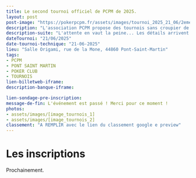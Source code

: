 ```yaml
---
title: Le second tournoi officiel de PCPM de 2025.
layout: post
post-image: "https://pokerpcpm.fr/assets/images/tournoi_2025_21_06/2eme_pcpm_origami.png"
description: "L'association PCPM propose des tournois sans croupier de poker Texas hold'em. Pour plus d'informations consultez nos règlements"
description-suite: "L'attente en vaut la peine... Les détails arrivent très bientôt ! Restez connectés."
dateTournoi: "21/06/2025"
date-tournoi-technique: "21-06-2025"
lieu: "Salle Origami, rue de la Mone, 44860 Pont-Saint-Martin"
tags:
- PCPM
- PONT SAINT MARTIN
- POKER CLUB
- TOURNOIS
lien-billetweb-iframe: 
description-banque-iframe: 

lien-sondage-pre-inscription: 
message-de-fin: L'événement est passé ! Merci pour ce moment !
photos: 
- assets/images/[image_tournois_1]
- assets/images/[image_tournois_2]
classement: "A REMPLIR avec le lien du classement google e preview"
---
```


# Les inscriptions

Prochainement.

